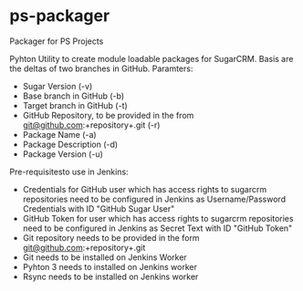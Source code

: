 # ps-packager
Packager for PS Projects

Pyhton Utility to create module loadable packages for SugarCRM. Basis are the deltas of two branches in GitHub.
Paramters:
- Sugar Version (-v)
- Base branch in GitHub (-b)
- Target branch in GitHub (-t)
- GitHub Repository, to be provided in the from git@github.com:+repository+.git (-r)
- Package Name (-a)
- Package Description (-d)
- Package Version (-u)


Pre-requisitesto use in Jenkins:
- Credentials for GitHub user which has access rights to sugarcrm repositories need to be configured in Jenkins as Username/Password Credentials with ID "GitHub Sugar User"
- GitHub Token for user which has access rights to sugarcrm repositories need to be configured in Jenkins as Secret Text with ID "GitHub Token"
- Git repository needs to be provided in the form git@github.com:+repository+.git
- Git needs to be installed on Jenkins Worker
- Pyhton 3 needs to installed on Jenkins worker
- Rsync needs to be installed on Jenkins worker

